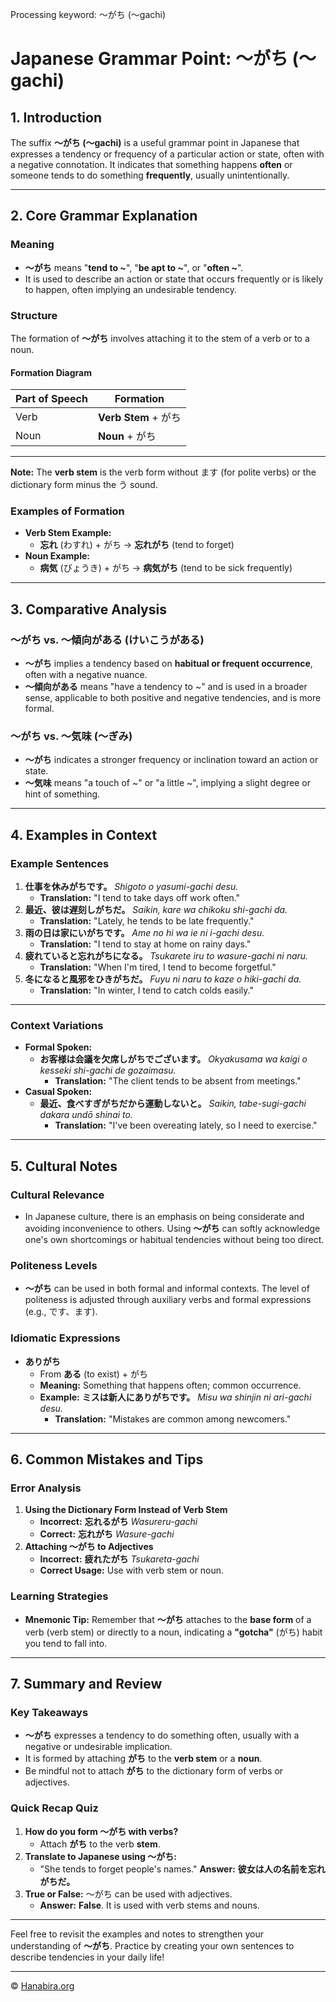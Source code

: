 Processing keyword: ～がち (〜gachi)
# Japanese Grammar Point: ～がち (〜gachi)

## 1. Introduction
The suffix **～がち (〜gachi)** is a useful grammar point in Japanese that expresses a tendency or frequency of a particular action or state, often with a negative connotation. It indicates that something happens **often** or someone tends to do something **frequently**, usually unintentionally.

---
## 2. Core Grammar Explanation
### Meaning
- **～がち** means "**tend to ~**", "**be apt to ~**", or "**often ~**".
- It is used to describe an action or state that occurs frequently or is likely to happen, often implying an undesirable tendency.
### Structure
The formation of **～がち** involves attaching it to the stem of a verb or to a noun.
#### Formation Diagram
| Part of Speech | Formation                          |
|----------------|------------------------------------|
| Verb           | **Verb Stem** + がち                 |
| Noun           | **Noun** + がち                      |
---
**Note:** The **verb stem** is the verb form without ます (for polite verbs) or the dictionary form minus the う sound.
### Examples of Formation
- **Verb Stem Example:**
  - **忘れ** (わすれ) + がち → **忘れがち** (tend to forget)
- **Noun Example:**
  - **病気** (びょうき) + がち → **病気がち** (tend to be sick frequently)
---
## 3. Comparative Analysis
### ～がち vs. ～傾向がある (けいこうがある)
- **～がち** implies a tendency based on **habitual or frequent occurrence**, often with a negative nuance.
- **～傾向がある** means "have a tendency to ~" and is used in a broader sense, applicable to both positive and negative tendencies, and is more formal.
### ～がち vs. ～気味 (～ぎみ)
- **～がち** indicates a stronger frequency or inclination toward an action or state.
- **～気味** means "a touch of ~" or "a little ~", implying a slight degree or hint of something.
---
## 4. Examples in Context
### Example Sentences
1. **仕事を休みがちです。**
   *Shigoto o yasumi-gachi desu.*
   - **Translation:** "I tend to take days off work often."
2. **最近、彼は遅刻しがちだ。**
   *Saikin, kare wa chikoku shi-gachi da.*
   - **Translation:** "Lately, he tends to be late frequently."
3. **雨の日は家にいがちです。**
   *Ame no hi wa ie ni i-gachi desu.*
   - **Translation:** "I tend to stay at home on rainy days."
4. **疲れていると忘れがちになる。**
   *Tsukarete iru to wasure-gachi ni naru.*
   - **Translation:** "When I'm tired, I tend to become forgetful."
5. **冬になると風邪をひきがちだ。**
   *Fuyu ni naru to kaze o hiki-gachi da.*
   - **Translation:** "In winter, I tend to catch colds easily."
---
### Context Variations
- **Formal Spoken:**
  - **お客様は会議を欠席しがちでございます。**
    *Okyakusama wa kaigi o kesseki shi-gachi de gozaimasu.*
    - **Translation:** "The client tends to be absent from meetings."
- **Casual Spoken:**
  - **最近、食べすぎがちだから運動しないと。**
    *Saikin, tabe-sugi-gachi dakara undō shinai to.*
    - **Translation:** "I've been overeating lately, so I need to exercise."
---
## 5. Cultural Notes
### Cultural Relevance
- In Japanese culture, there is an emphasis on being considerate and avoiding inconvenience to others. Using **～がち** can softly acknowledge one's own shortcomings or habitual tendencies without being too direct.
### Politeness Levels
- **～がち** can be used in both formal and informal contexts. The level of politeness is adjusted through auxiliary verbs and formal expressions (e.g., です、ます).
### Idiomatic Expressions
- **ありがち**
  - From **ある** (to exist) + がち
  - **Meaning:** Something that happens often; common occurrence.
  - **Example:** **ミスは新人にありがちです。**
    *Misu wa shinjin ni ari-gachi desu.*
    - **Translation:** "Mistakes are common among newcomers."
---
## 6. Common Mistakes and Tips
### Error Analysis
1. **Using the Dictionary Form Instead of Verb Stem**
   - **Incorrect:** **忘れるがち**
     *Wasureru-gachi*
   - **Correct:** **忘れがち**
     *Wasure-gachi*
2. **Attaching ～がち to Adjectives**
   - **Incorrect:** **疲れたがち**
     *Tsukareta-gachi*
   - **Correct Usage:** Use with verb stem or noun.
### Learning Strategies
- **Mnemonic Tip:** Remember that **～がち** attaches to the **base form** of a verb (verb stem) or directly to a noun, indicating a **"gotcha"** (がち) habit you tend to fall into.
---
## 7. Summary and Review
### Key Takeaways
- **～がち** expresses a tendency to do something often, usually with a negative or undesirable implication.
- It is formed by attaching **がち** to the **verb stem** or a **noun**.
- Be mindful not to attach **がち** to the dictionary form of verbs or adjectives.
### Quick Recap Quiz
1. **How do you form ～がち with verbs?**
   - Attach **がち** to the verb **stem**.
2. **Translate to Japanese using ～がち:**
   - "She tends to forget people's names."
     **Answer:** **彼女は人の名前を忘れがちだ。**
3. **True or False:** ～がち can be used with adjectives.
   - **Answer:** **False**. It is used with verb stems and nouns.
---
Feel free to revisit the examples and notes to strengthen your understanding of **～がち**. Practice by creating your own sentences to describe tendencies in your daily life!


---

© [Hanabira.org](https://hanabira.org)

